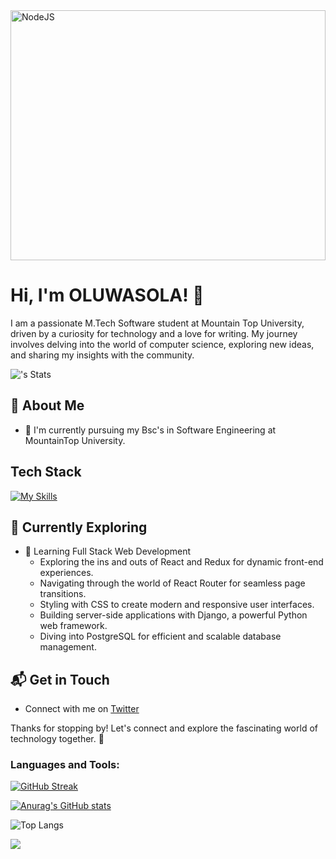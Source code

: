<img src="https://github.com/user-attachments/assets/090dd05a-587f-4bfb-a42d-470874c5d0d1" height="400px" width="100%" alt="NodeJS">


# Hi, I'm OLUWASOLA! 👋

I am a passionate M.Tech Software student at Mountain Top University, driven by a curiosity for technology and a love for writing. My journey involves delving into the world of computer science, exploring new ideas, and sharing my insights with the community.

![<Doyen04>'s Stats](https://github-readme-stats.vercel.app/api?username=Doyen04&theme=vue-dark&show_icons=true&hide_border=true&count_private=true)

## 🚀 About Me

- 🔭 I'm currently pursuing my Bsc's in Software Engineering at MountainTop University.

## Tech Stack
[![My Skills](https://skillicons.dev/icons?i=js,html,css,wasm,python,vite,react)](https://skillicons.dev)

## 🌱 Currently Exploring

- 🚀 Learning Full Stack Web Development
  - Exploring the ins and outs of React and Redux for dynamic front-end experiences.
  - Navigating through the world of React Router for seamless page transitions.
  - Styling with CSS to create modern and responsive user interfaces.
  - Building server-side applications with Django, a powerful Python web framework.
  - Diving into PostgreSQL for efficient and scalable database management.

## 📬 Get in Touch

- Connect with me on [Twitter](https://twitter.com/Dee_Doyen)
  
Thanks for stopping by! Let's connect and explore the fascinating world of technology together. 🚀



<!--

Here are some ideas to get you started:

- 🔭 I’m currently working on ...
- 🌱 I’m currently learning ...
- 👯 I’m looking to collaborate on ...
- 🤔 I’m looking for help with ...
- 💬 Ask me about ...
- 📫 How to reach me: ...
- 😄 Pronouns: ...
- ⚡ Fun fact: ...
-->
<h3 align="left">Languages and Tools:</h3>


[![GitHub Streak](http://github-readme-streak-stats.herokuapp.com?user=Doyen04&theme=dark&border_radius=5)](https://git.io/streak-stats)

[![Anurag's GitHub stats](https://github-readme-stats.vercel.app/api?username=Doyen04)](https://github.com/anuraghazra/github-readme-stats)

![Top Langs](https://github-readme-stats.vercel.app/api/top-langs/?username=Doyen04&layout=compact)

![](https://komarev.com/ghpvc/?username=Doyen04&color=green)
